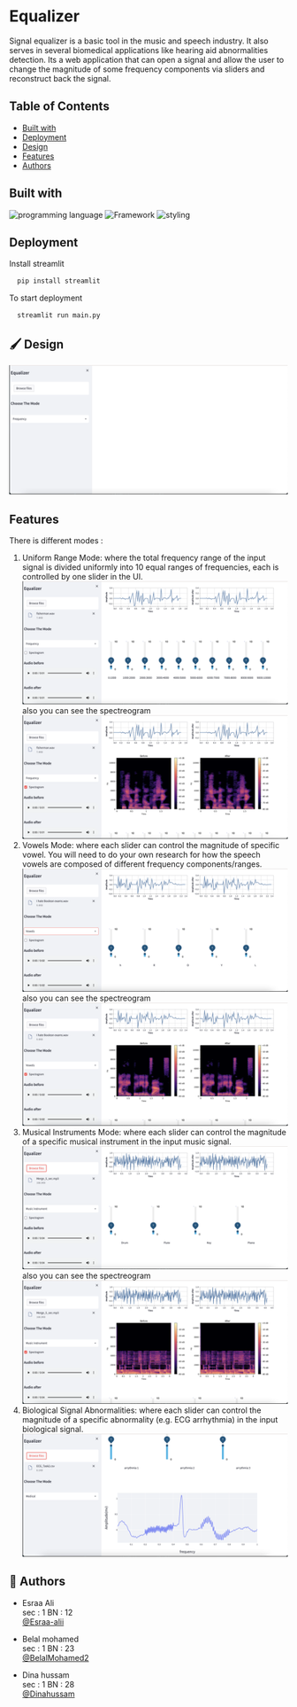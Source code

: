# Equalizer

Signal equalizer is a basic tool in the music and speech industry. It also serves in several biomedical
applications like hearing aid abnormalities detection.
Its a web application that can open a signal and allow the user to change the magnitude of some frequency components via sliders and reconstruct back the signal.

## Table of Contents

- [Built with](#Built-with)
- [Deployment](#Deployment)
- [Design](#Design)
- [Features](#Features)
- [Authors](#Authors)


## Built with

![programming language](https://img.shields.io/badge/programmig%20language-Python-red)
![Framework](https://img.shields.io/badge/Framework-Streamlit-blue)
![styling](https://img.shields.io/badge/Styling-CSS-ff69b4)


## Deployment

 Install streamlit

```bash
  pip install streamlit
```
To start deployment 
```bash
  streamlit run main.py
```

## 🖌️ Design

![main widow](./images%20/mainwindow.png)

## Features
There is different modes : 
1. Uniform Range Mode: where the total frequency range of the input signal is divided uniformly into 10 equal
ranges of frequencies, each is controlled by one slider in the UI.
![main widow](./images%20/freq_mode.png)
also you can see the spectreogram
![main widow](./images%20/freq2.png)
2. Vowels Mode: where each slider can control the magnitude of specific vowel. You will need to do your own
research for how the speech vowels are composed of different frequency components/ranges.
![main widow](./images%20/vowels1.png)
also you can see the spectreogram
![main widow](./images%20/vowels2.png)
3. Musical Instruments Mode: where each slider can control the magnitude of a specific musical instrument in
the input music signal.
![main widow](./images%20/music1.png)
also you can see the spectreogram
![main widow](./images%20/music2.png)
4. Biological Signal Abnormalities: where each slider can control the magnitude of a specific abnormality (e.g.
ECG arrhythmia) in the input biological signal.
![main widow](./images%20/medical.png)




## 🔗 Authors


- Esraa Ali         
sec : 1   BN : 12    
[@Esraa-alii](https://github.com/Esraa-alii)


- Belal mohamed     
 sec : 1   BN : 23    
[@BelalMohamed2](https://github.com/BelalMohamed2)


- Dina hussam      
sec : 1   BN : 28   
[@Dinahussam](https://github.com/Dinahussam)




